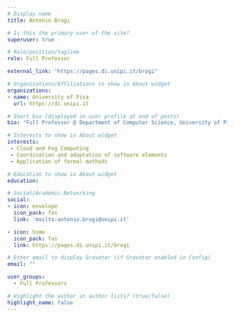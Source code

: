 ```yaml
---
# Display name
title: Antonio Brogi

# Is this the primary user of the site?
superuser: true

# Role/position/tagline
role: Full Professor

external_link: "https://pages.di.unipi.it/brogi"

# Organizations/Affiliations to show in About widget
organizations:
- name: University of Pisa
  url: https://di.unipi.it

# Short bio (displayed in user profile at end of posts)
bio: "Full Professor @ Department of Computer Science, University of Pisa, Italy."

# Interests to show in About widget
interests:
 - Cloud and Fog Computing
 - Coordination and adaptation of software elements
 - Application of formal methods

# Education to show in About widget
education:

# Social/Academic Networking
social:
- icon: envelope
  icon_pack: fas
  link: 'mailto:antonio.brogi@unipi.it'

- icon: home
  icon_pack: fas
  link: https://pages.di.unipi.it/brogi

# Enter email to display Gravatar (if Gravatar enabled in Config)
email: ""

user_groups:
  - Full Professors

# Highlight the author in author lists? (true/false)
highlight_name: false
---
```


